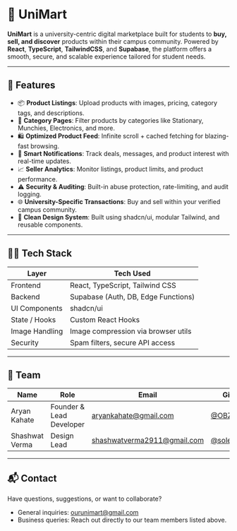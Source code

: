 # 🛒 UniMart

**UniMart** is a university-centric digital marketplace built for students to **buy, sell, and discover** products within their campus community. Powered by **React**, **TypeScript**, **TailwindCSS**, and **Supabase**, the platform offers a smooth, secure, and scalable experience tailored for student needs.

---

## 🚀 Features

- 📦 **Product Listings**: Upload products with images, pricing, category tags, and descriptions.
- 🧃 **Category Pages**: Filter products by categories like Stationary, Munchies, Electronics, and more.
- 🛍 **Optimized Product Feed**: Infinite scroll + cached fetching for blazing-fast browsing.
- 🔔 **Smart Notifications**: Track deals, messages, and product interest with real-time updates.
- 📈 **Seller Analytics**: Monitor listings, product limits, and product performance.
- ⚠️ **Security & Auditing**: Built-in abuse protection, rate-limiting, and audit logging.
- 🌐 **University-Specific Transactions**: Buy and sell within your verified campus community.
- 🧠 **Clean Design System**: Built using shadcn/ui, modular Tailwind, and reusable components.

---

## 🧑‍💻 Tech Stack

| Layer          | Tech Used                          |
|----------------|------------------------------------|
| Frontend       | React, TypeScript, Tailwind CSS    |
| Backend        | Supabase (Auth, DB, Edge Functions)|
| UI Components  | shadcn/ui                          |
| State / Hooks  | Custom React Hooks                 |
| Image Handling | Image compression via browser utils|
| Security       | Spam filters, secure API access    |

---

## 👥 Team

| Name           | Role               | Email                                             | GitHub                                      |
|----------------|--------------------|---------------------------------------------------|---------------------------------------------|
| Aryan Kahate   | Founder & Lead Developer| [aryankahate@gmail.com](mailto:aryankahate@gmail.com) | [@OBZIUS](https://github.com/OBZIUS)         |
| Shashwat Verma | Design Lead        | [shashwatverma2911@gmail.com](mailto:shashwatverma2911@gmail.com) | [@soleilbrulant](https://github.com/soleilbrulant) |

---

## 📬 Contact

Have questions, suggestions, or want to collaborate?

- General inquiries: [ourunimart@gmail.com](mailto:ourunimart@gmail.com)  
- Business queries: Reach out directly to our team members listed above.



